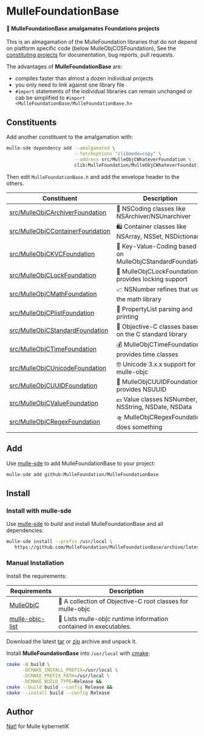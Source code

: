 # MulleFoundationBase

#### 🧱 MulleFoundationBase amalgamates Foundations projects

This is an almagamation of the MulleFoundation libraries that do not 
depend on platform specific code (below MulleObjCOSFoundation),
See the [constituting projects](#Constituents) for documentation, 
bug reports, pull requests.

The advantages of **MulleFoundationBase** are:

* compiles faster than almost a dozen individual projects
* you only need to link against one library file
* `#import` statements of the individual libraries can remain unchanged or cab be simplified to `#import <MulleFoundationBase/MulleFoundationBase.h>`









## Constituents

Add another constituent to the amalgamation with:

``` bash
mulle-sde dependency add --amalgamated \
                         --fetchoptions "clibmode=copy" \
                         --address src/MulleObjCWhateverFoundation \
                         clib:MulleFoundation/MulleObjCWhateverFoundation
```

Then edit `MulleFoundationBase.h` and add the envelope header to the others.



| Constituent                                  | Description
|----------------------------------------------|-----------------------
| [src/MulleObjCArchiverFoundation](https://github.com/MulleFoundation/MulleObjCArchiverFoundation@*)             | 🚪 NSCoding classes like NSArchiver/NSUnarchiver
| [src/MulleObjCContainerFoundation](https://github.com/MulleFoundation/MulleObjCContainerFoundation@*)             | 🛍 Container classes like NSArray, NSSet, NSDictionary
| [src/MulleObjCKVCFoundation](https://github.com/MulleFoundation/MulleObjCKVCFoundation@*)             | 🔑 Key-Value-Coding based on MulleObjCStandardFoundation
| [src/MulleObjCLockFoundation](https://github.com/MulleFoundation/MulleObjCLockFoundation@*)             | 🔐 MulleObjCLockFoundation provides locking support
| [src/MulleObjCMathFoundation](https://github.com/MulleFoundation/MulleObjCMathFoundation@*)             | 📈 NSNumber refines that use the math library
| [src/MulleObjCPlistFoundation](https://github.com/MulleFoundation/MulleObjCPlistFoundation@*)             | 🏢 PropertyList parsing and printing
| [src/MulleObjCStandardFoundation](https://github.com/MulleFoundation/MulleObjCStandardFoundation@*)             | 🚤 Objective-C classes based on the C standard library
| [src/MulleObjCTimeFoundation](https://github.com/MulleFoundation/MulleObjCTimeFoundation@*)             | 💰 MulleObjCTimeFoundation provides time classes
| [src/MulleObjCUnicodeFoundation](https://github.com/MulleFoundation/MulleObjCUnicodeFoundation@*)             | 🤓 Unicode 3.x.x support for mulle-objc
| [src/MulleObjCUUIDFoundation](https://github.com/MulleFoundation/MulleObjCUUIDFoundation@*)             | 🛂 MulleObjCUUIDFoundation provides NSUUID
| [src/MulleObjCValueFoundation](https://github.com/MulleFoundation/MulleObjCValueFoundation@*)             | 💶 Value classes NSNumber, NSString, NSDate, NSData
| [src/MulleObjCRegexFoundation](https://github.com/MulleFoundation/MulleObjCRegexFoundation)             | 🛸 MulleObjCRegexFoundation does something



## Add

Use [mulle-sde](//github.com/mulle-sde) to add MulleFoundationBase to your project:

``` sh
mulle-sde add github:MulleFoundation/MulleFoundationBase
```

## Install

### Install with mulle-sde

Use [mulle-sde](//github.com/mulle-sde) to build and install MulleFoundationBase and all dependencies:

``` sh
mulle-sde install --prefix /usr/local \
   https://github.com/MulleFoundation/MulleFoundationBase/archive/latest.tar.gz
```

### Manual Installation

Install the requirements:

| Requirements                                 | Description
|----------------------------------------------|-----------------------
| [MulleObjC](https://github.com/mulle-objc/MulleObjC)             | 💎 A collection of Objective-C root classes for mulle-objc
| [mulle-objc-list](https://github.com/mulle-objc/mulle-objc-list)             | 📒 Lists mulle-objc runtime information contained in executables.

Download the latest [tar](https://github.com/MulleFoundation/MulleFoundationBase/archive/refs/tags/latest.tar.gz) or [zip](https://github.com/MulleFoundation/MulleFoundationBase/archive/refs/tags/latest.zip) archive and unpack it.

Install **MulleFoundationBase** into `/usr/local` with [cmake](https://cmake.org):

``` sh
cmake -B build \
      -DCMAKE_INSTALL_PREFIX=/usr/local \
      -DCMAKE_PREFIX_PATH=/usr/local \
      -DCMAKE_BUILD_TYPE=Release &&
cmake --build build --config Release &&
cmake --install build --config Release
```

## Author

[Nat!](https://mulle-kybernetik.com/weblog) for Mulle kybernetiK  


